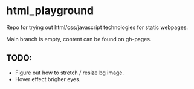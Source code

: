 # html_playground
Repo for trying out html/css/javascript technologies for static webpages.

Main branch is empty, content can be found on gh-pages.

## TODO:

* Figure out how to stretch / resize bg image.
* Hover effect brigher eyes.
